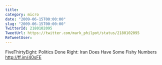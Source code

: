 ```yaml
---
title: 
category: micro
date: "2009-06-15T00:00:00"
slug: "2009-06-15T00:00:00"
TwitterId: 2180102095
TweetUrl: https://twitter.com/mark_philpot/status/2180102095
ReTweetUser: 
---
```


FiveThirtyEight: Politics Done Right: Iran Does Have Some Fishy Numbers http://ff.im/40sFE